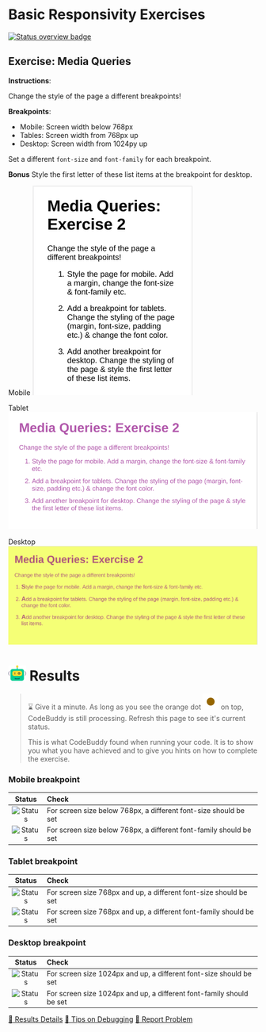 # Basic Responsivity Exercises
[![Status overview badge](../../blob/badges/.github/badges/main/badge.svg)](#-results)


## Exercise: Media Queries

**Instructions**:

Change the style of the page a different breakpoints!

**Breakpoints**:

- Mobile: Screen width below 768px
- Tables: Screen width from 768px up
- Desktop: Screen width from 1024py up

Set a different `font-size` and `font-family` for each breakpoint.


**Bonus**
Style the first letter of these list items at the breakpoint for desktop.

Mobile 
![alt-text](/reference-images/reference-image-mobile.png "Reference Mobile")

Tablet 
![alt-text](/reference-images/reference-image-tablet.png "Reference Tablet")

Desktop 
![alt-text](/reference-images/reference-image-desktop.png "Reference Desktop")

[//]: # (autograding info start)
# <img src="https://github.com/DCI-EdTech/autograding-setup/raw/main/assets/bot-large.svg" alt="" data-canonical-src="https://github.com/DCI-EdTech/autograding-setup/raw/main/assets/bot-large.svg" height="31" /> Results
> ⌛ Give it a minute. As long as you see the orange dot ![processing](https://raw.githubusercontent.com/DCI-EdTech/autograding-setup/main/assets/processing.svg) on top, CodeBuddy is still processing. Refresh this page to see it's current status.
>
> This is what CodeBuddy found when running your code. It is to show you what you have achieved and to give you hints on how to complete the exercise.


### Mobile breakpoint

|                 Status                  | Check                                                                                    |
| :-------------------------------------: | :--------------------------------------------------------------------------------------- |
| ![Status](../../blob/badges/.github/badges/main/status0.svg) | For screen size below 768px, a different font-size should be set |
| ![Status](../../blob/badges/.github/badges/main/status1.svg) | For screen size below 768px, a different font-family should be set |

### Tablet breakpoint

|                 Status                  | Check                                                                                    |
| :-------------------------------------: | :--------------------------------------------------------------------------------------- |
| ![Status](../../blob/badges/.github/badges/main/status2.svg) | For screen size 768px and up, a different font-size should be set |
| ![Status](../../blob/badges/.github/badges/main/status3.svg) | For screen size 768px and up, a different font-family should be set |

### Desktop breakpoint

|                 Status                  | Check                                                                                    |
| :-------------------------------------: | :--------------------------------------------------------------------------------------- |
| ![Status](../../blob/badges/.github/badges/main/status4.svg) | For screen size 1024px and up, a different font-size should be set |
| ![Status](../../blob/badges/.github/badges/main/status5.svg) | For screen size 1024px and up, a different font-family should be set |



[🔬 Results Details](../../actions)
[🐞 Tips on Debugging](https://github.com/DCI-EdTech/autograding-setup/wiki/How-to-work-with-CodeBuddy)
[📢 Report Problem](https://docs.google.com/forms/d/e/1FAIpQLSfS8wPh6bCMTLF2wmjiE5_UhPiOEnubEwwPLN_M8zTCjx5qbg/viewform?usp=pp_url&entry.652569746=UIB-responsiveness-mediaqueries2)


[//]: # (autograding info end)